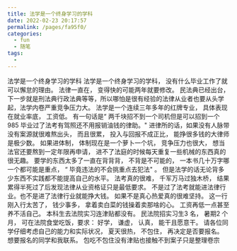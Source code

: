 ```yaml
---
title: 法学是一个终身学习的学科
date: 2022-02-23 20:17:57
permalink: /pages/fa95f0/
categories:
  - fun
  - 随笔
tags:
  - 
---
```

法学是一个终身学习的学科
法学是一个终身学习的学科， 没有什么毕业工作了就可以懈怠的理由。
法律一直在， 变得快的可能两年就要修改。
民法典已经出台， 下一步就是刑法典行政法典等等，所以哪怕是很有经验的法律从业者也要从头学起，法学内卷严重竞争压力大。
法学是一个连续三年多年的红牌专业， 具体表现在就业率底， 工资低。
有一句话是“ 两千块招不到一个司机但是可以招到一个985 毕业过了法考有驾照还不用报销油钱的律助。"
 进律所的话，如果没有人脉带没有案源就很难熬出头， 而且很累， 投入与回报不成正比， 能挣很多钱的大律师是极少数。
如果进体制， 体制现在是一个萝卜一个坑， 竞争压力也很大， 想当法官还要熬到一定年限再申请， 进不了法庭的时候每天重复一些机械的东西真的很无趣。
要学的东西太多了一直在背背背， 不背是不可能的， 一本书几十万字哪一个都可能是重点， “ 毕竟违法的不会挑重点去犯法" 。
但是法学的话无论背多少东西不实践都不能提高自己的水平。
法考真的很难， 千军万马过独木桥， 结果累得半死过了后发现法律从业资格证只是最低要求。
不是过了法考就能进法律行业。也不是进了法律行业就能挣大钱。
如果不是真心热爱真的很难坚持。
这一行刚入行太苦了， 钱少事多， 拿着卖白菜的钱操着卖那啥的心。
工资再低一点甚至养不活自己。
本科生去法院实习连津贴都没有。
民法院招实习生3 名， 暑期2 个月， 可在法院食堂吃饭，要求： 好学， 谦虚， 认真， 能干且愿意干。
请各位同学仔细考虑自己的能力和实际状况， 夏天很热， 不包住， 再决定是否要报名。
想要报名的同学和我联系。
包吃不包住没有津贴也接触不到案子只是整理卷宗